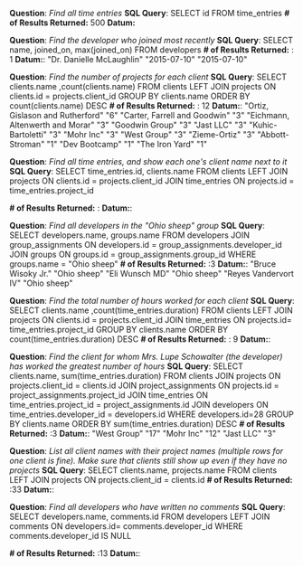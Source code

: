 **Question**: *Find all time entries*
**SQL Query**:
  SELECT id
  FROM time_entries
**# of Results Returned:** 500
**Datum:**

**Question**: *Find the developer who joined most recently*
**SQL Query**:
SELECT name, joined_on, max(joined_on)
FROM developers
**# of Results Returned:** : 1
**Datum:**: "Dr. Danielle McLaughlin"	"2015-07-10"	"2015-07-10"

**Question**: *Find the number of projects for each client*
**SQL Query**:
SELECT clients.name ,count(clients.name)
FROM clients
  LEFT JOIN projects
  ON clients.id = projects.client_id
GROUP BY clients.name
ORDER BY count(clients.name) DESC
**# of Results Returned:** : 12
**Datum:**:
"Ortiz, Gislason and Rutherford"	"6"
"Carter, Farrell and Goodwin"	"3"
"Eichmann, Altenwerth and Morar"	"3"
"Goodwin Group"	"3"
"Jast LLC"	"3"
"Kuhic-Bartoletti"	"3"
"Mohr Inc"	"3"
"West Group"	"3"
"Zieme-Ortiz"	"3"
"Abbott-Stroman"	"1"
"Dev Bootcamp"	"1"
"The Iron Yard"	"1"

**Question**: *Find all time entries, and show each one's client name next to it*
**SQL Query**:
SELECT time_entries.id, clients.name
FROM clients
LEFT JOIN projects ON clients.id = projects.client_id
JOIN time_entries ON projects.id = time_entries.project_id

**# of Results Returned:** :
**Datum:**:

**Question**: *Find all developers in the "Ohio sheep" group*
**SQL Query**:
SELECT developers.name, groups.name
FROM developers
JOIN group_assignments ON developers.id = group_assignments.developer_id
JOIN groups ON groups.id = group_assignments.group_id
WHERE groups.name = "Ohio sheep"
**# of Results Returned:** :3
**Datum:**:
"Bruce Wisoky Jr."	"Ohio sheep"
"Eli Wunsch MD"	"Ohio sheep"
"Reyes Vandervort IV"	"Ohio sheep"

**Question**: *Find the total number of hours worked for each client*
**SQL Query**:
SELECT clients.name ,count(time_entries.duration)
FROM clients
	LEFT JOIN projects ON clients.id = projects.client_id
	JOIN time_entries ON projects.id= time_entries.project_id
GROUP BY clients.name
ORDER BY count(time_entries.duration) DESC
**# of Results Returned:** : 9
**Datum:**:


**Question**: *Find the client for whom Mrs. Lupe Schowalter (the developer) has worked the greatest number of hours*
**SQL Query**:
SELECT clients.name, sum(time_entries.duration)
FROM clients
JOIN projects ON projects.client_id = clients.id
JOIN project_assignments ON projects.id = project_assignments.project_id
JOIN time_entries ON time_entries.project_id = project_assignments.id
JOIN developers ON time_entries.developer_id = developers.id
WHERE developers.id=28
GROUP BY clients.name
ORDER BY sum(time_entries.duration) DESC
**# of Results Returned:** :3
**Datum:**:
"West Group"	"17"
"Mohr Inc"	"12"
"Jast LLC"	"3"


**Question**: *List all client names with their project names (multiple rows for one client is fine).  Make sure that clients still show up even if they have no projects*
**SQL Query**:
SELECT clients.name, projects.name
FROM clients
LEFT JOIN projects ON projects.client_id = clients.id
**# of Results Returned:** :33
**Datum:**:

**Question**: *Find all developers who have written no comments*
**SQL Query**:
SELECT developers.name, comments.id
FROM developers
LEFT JOIN comments ON developers.id= comments.developer_id
WHERE comments.developer_id IS NULL

**# of Results Returned:** :13
**Datum:**:
